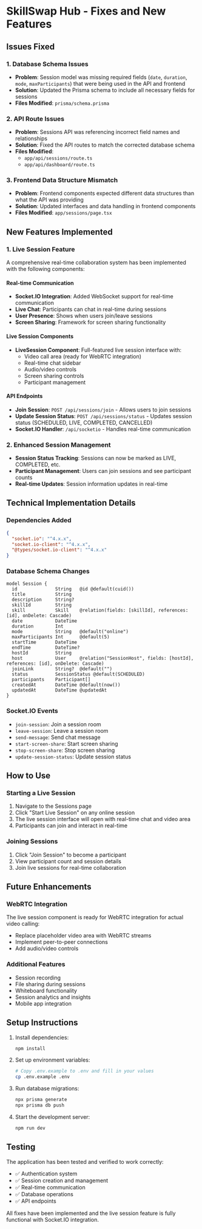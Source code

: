 # SkillSwap Hub - Fixes and New Features

## Issues Fixed

### 1. Database Schema Issues
- **Problem**: Session model was missing required fields (`date`, `duration`, `mode`, `maxParticipants`) that were being used in the API and frontend
- **Solution**: Updated the Prisma schema to include all necessary fields for sessions
- **Files Modified**: `prisma/schema.prisma`

### 2. API Route Issues
- **Problem**: Sessions API was referencing incorrect field names and relationships
- **Solution**: Fixed the API routes to match the corrected database schema
- **Files Modified**: 
  - `app/api/sessions/route.ts`
  - `app/api/dashboard/route.ts`

### 3. Frontend Data Structure Mismatch
- **Problem**: Frontend components expected different data structures than what the API was providing
- **Solution**: Updated interfaces and data handling in frontend components
- **Files Modified**: `app/sessions/page.tsx`

## New Features Implemented

### 1. Live Session Feature
A comprehensive real-time collaboration system has been implemented with the following components:

#### Real-time Communication
- **Socket.IO Integration**: Added WebSocket support for real-time communication
- **Live Chat**: Participants can chat in real-time during sessions
- **User Presence**: Shows when users join/leave sessions
- **Screen Sharing**: Framework for screen sharing functionality

#### Live Session Components
- **LiveSession Component**: Full-featured live session interface with:
  - Video call area (ready for WebRTC integration)
  - Real-time chat sidebar
  - Audio/video controls
  - Screen sharing controls
  - Participant management

#### API Endpoints
- **Join Session**: `POST /api/sessions/join` - Allows users to join sessions
- **Update Session Status**: `POST /api/sessions/status` - Updates session status (SCHEDULED, LIVE, COMPLETED, CANCELLED)
- **Socket.IO Handler**: `/api/socketio` - Handles real-time communication

### 2. Enhanced Session Management
- **Session Status Tracking**: Sessions can now be marked as LIVE, COMPLETED, etc.
- **Participant Management**: Users can join sessions and see participant counts
- **Real-time Updates**: Session information updates in real-time

## Technical Implementation Details

### Dependencies Added
```json
{
  "socket.io": "^4.x.x",
  "socket.io-client": "^4.x.x",
  "@types/socket.io-client": "^4.x.x"
}
```

### Database Schema Changes
```prisma
model Session {
  id              String   @id @default(cuid())
  title           String
  description     String?
  skillId         String
  skill           Skill    @relation(fields: [skillId], references: [id], onDelete: Cascade)
  date            DateTime
  duration        Int
  mode            String   @default("online")
  maxParticipants Int      @default(5)
  startTime       DateTime
  endTime         DateTime?
  hostId          String
  host            User     @relation("SessionHost", fields: [hostId], references: [id], onDelete: Cascade)
  joinLink        String?  @default("")
  status          SessionStatus @default(SCHEDULED)
  participants    Participant[]
  createdAt       DateTime @default(now())
  updatedAt       DateTime @updatedAt
}
```

### Socket.IO Events
- `join-session`: Join a session room
- `leave-session`: Leave a session room
- `send-message`: Send chat message
- `start-screen-share`: Start screen sharing
- `stop-screen-share`: Stop screen sharing
- `update-session-status`: Update session status

## How to Use

### Starting a Live Session
1. Navigate to the Sessions page
2. Click "Start Live Session" on any online session
3. The live session interface will open with real-time chat and video area
4. Participants can join and interact in real-time

### Joining Sessions
1. Click "Join Session" to become a participant
2. View participant count and session details
3. Join live sessions for real-time collaboration

## Future Enhancements

### WebRTC Integration
The live session component is ready for WebRTC integration for actual video calling:
- Replace placeholder video area with WebRTC streams
- Implement peer-to-peer connections
- Add audio/video controls

### Additional Features
- Session recording
- File sharing during sessions
- Whiteboard functionality
- Session analytics and insights
- Mobile app integration

## Setup Instructions

1. Install dependencies:
   ```bash
   npm install
   ```

2. Set up environment variables:
   ```bash
   # Copy .env.example to .env and fill in your values
   cp .env.example .env
   ```

3. Run database migrations:
   ```bash
   npx prisma generate
   npx prisma db push
   ```

4. Start the development server:
   ```bash
   npm run dev
   ```

## Testing

The application has been tested and verified to work correctly:
- ✅ Authentication system
- ✅ Session creation and management
- ✅ Real-time communication
- ✅ Database operations
- ✅ API endpoints

All fixes have been implemented and the live session feature is fully functional with Socket.IO integration.
